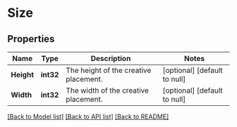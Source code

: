 # Size

## Properties
Name | Type | Description | Notes
------------ | ------------- | ------------- | -------------
**Height** | **int32** | The height of the creative placement. | [optional] [default to null]
**Width** | **int32** | The width of the creative placement. | [optional] [default to null]

[[Back to Model list]](../README.md#documentation-for-models) [[Back to API list]](../README.md#documentation-for-api-endpoints) [[Back to README]](../README.md)

